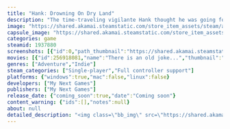```yaml
---
title: "Hank: Drowning On Dry Land"
description: "The time-traveling vigilante Hank thought he was going for a nice drink, only to find himself poisoned! Paralyzed, he lies on the floor, drowning in a puddle of spilled beer. As his brain withers away, the hero embarks on a journey through his own subconscious."
image: "https://shared.akamai.steamstatic.com/store_item_assets/steam/apps/1937880/header.jpg?t=1730219647"
capsule_image: "https://shared.akamai.steamstatic.com/store_item_assets/steam/apps/1937880/capsule_231x87.jpg?t=1730219647"
categories: game
steamid: 1937880
screenshots: [{"id":0,"path_thumbnail":"https://shared.akamai.steamstatic.com/store_item_assets/steam/apps/1937880/ss_fe96a463acc9bc98451e7deae78803434f5c9d01.600x338.jpg?t=1730219647","path_full":"https://shared.akamai.steamstatic.com/store_item_assets/steam/apps/1937880/ss_fe96a463acc9bc98451e7deae78803434f5c9d01.1920x1080.jpg?t=1730219647"},{"id":1,"path_thumbnail":"https://shared.akamai.steamstatic.com/store_item_assets/steam/apps/1937880/ss_caccdbb9f432470af24e3a9de38a3f9a28abadd5.600x338.jpg?t=1730219647","path_full":"https://shared.akamai.steamstatic.com/store_item_assets/steam/apps/1937880/ss_caccdbb9f432470af24e3a9de38a3f9a28abadd5.1920x1080.jpg?t=1730219647"},{"id":2,"path_thumbnail":"https://shared.akamai.steamstatic.com/store_item_assets/steam/apps/1937880/ss_82a0b1d3ca65e9088c6354e3bc30115b63996be1.600x338.jpg?t=1730219647","path_full":"https://shared.akamai.steamstatic.com/store_item_assets/steam/apps/1937880/ss_82a0b1d3ca65e9088c6354e3bc30115b63996be1.1920x1080.jpg?t=1730219647"},{"id":3,"path_thumbnail":"https://shared.akamai.steamstatic.com/store_item_assets/steam/apps/1937880/ss_050ad616fe69aa059ee30e4a574b585ab01619fb.600x338.jpg?t=1730219647","path_full":"https://shared.akamai.steamstatic.com/store_item_assets/steam/apps/1937880/ss_050ad616fe69aa059ee30e4a574b585ab01619fb.1920x1080.jpg?t=1730219647"},{"id":4,"path_thumbnail":"https://shared.akamai.steamstatic.com/store_item_assets/steam/apps/1937880/ss_49da90c87fff3886b8e69c3b603aabac1aeb69c5.600x338.jpg?t=1730219647","path_full":"https://shared.akamai.steamstatic.com/store_item_assets/steam/apps/1937880/ss_49da90c87fff3886b8e69c3b603aabac1aeb69c5.1920x1080.jpg?t=1730219647"}]
movies: [{"id":256918081,"name":"There is an old joke...","thumbnail":"https://shared.akamai.steamstatic.com/store_item_assets/steam/apps/256918081/movie.293x165.jpg?t=1669487160","webm":{"480":"http://video.akamai.steamstatic.com/store_trailers/256918081/movie480_vp9.webm?t=1669487160","max":"http://video.akamai.steamstatic.com/store_trailers/256918081/movie_max_vp9.webm?t=1669487160"},"mp4":{"480":"http://video.akamai.steamstatic.com/store_trailers/256918081/movie480.mp4?t=1669487160","max":"http://video.akamai.steamstatic.com/store_trailers/256918081/movie_max.mp4?t=1669487160"},"highlight":true}]
genres: ["Adventure","Indie"]
steam_categories: ["Single-player","Full controller support"]
platforms: {"windows":true,"mac":false,"linux":false}
developers: ["My Next Games"]
publishers: ["My Next Games"]
release_date: {"coming_soon":true,"date":"Coming soon"}
content_warning: {"ids":[],"notes":null}
about: null
detailed_description: "<img class=\"bb_img\" src=\"https://shared.akamai.steamstatic.com/store_item_assets/steam/apps/1937880/extras/WishlistBanner.gif?t=1730219647\" /><br><br>The time-traveling vigilante Hank thought he was going for a nice drink, only to find himself poisoned! Paralyzed, he lies on the floor, drowning in a puddle of spilled beer. As his brain withers away, the hero embarks on a journey through his own subconscious. Will he find something there that can save him?<br><br><strong>Hank: Drowning On Dry Land</strong> is a narrative-driven game built around a number of unique time manipulation mechanics.<br><br><img class=\"bb_img\" src=\"https://shared.akamai.steamstatic.com/store_item_assets/steam/apps/1937880/extras/01.gif?t=1730219647\" /><br><img class=\"bb_img\" src=\"https://shared.akamai.steamstatic.com/store_item_assets/steam/apps/1937880/extras/02.gif?t=1730219647\" /><br><img class=\"bb_img\" src=\"https://shared.akamai.steamstatic.com/store_item_assets/steam/apps/1937880/extras/03.gif?t=1730219647\" /><br><br><br><br><img class=\"bb_img\" src=\"https://shared.akamai.steamstatic.com/store_item_assets/steam/apps/1937880/extras/Header_FromTheTeam.png?t=1730219647\" /><br><br>Some time ago we were lucky enough to get some funds from a government grant to work on a video game prototype. After a lot of work that initial prototype has turned into this. The game is free because It was made with money to support the arts. It's a small game that has allowed the team to explore so many ideas we never could have otherwise. It was made with a lot of heart and love that couldn't exist without this institution:<br><br><br><img class=\"bb_img\" src=\"https://shared.akamai.steamstatic.com/store_item_assets/steam/apps/1937880/extras/Hank_Co_Founded_By1__1_.png?t=1730219647\" />"
---
```


